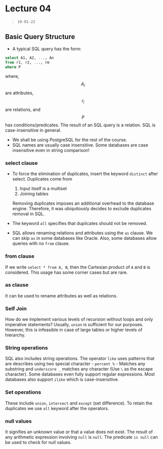 # Lecture 04 

> `10-01-22`

## Basic Query Structure

- A typical SQL query has the form:

```sql
select A1, A2, ..., An
from r1, r2, ..., rm
where P
```

where, $$A_i$$ are attributes, $$r_i$$ are relations, and $$P$$ has conditions/predicates. The result of an SQL query is a relation. SQL is case-insensitive in general.

- We shall be using PostgreSQL for the rest of the course.
- SQL names are usually case insensitive. Some databases are case insensitive even in string comparison!

### select clause

- To force the elimination of duplicates, insert the keyword `distinct` after select. Duplicates come from 
  1. Input itself is a multiset
  2. Joining tables
  
  Removing duplicates imposes an additional overhead to the database engine. Therefore, it was ubiquitously decides to exclude duplicates removal in SQL. 
  
- The keyword `all` specifies that duplicates should not be removed.

- SQL allows renaming relations and attributes using the `as` clause. We can skip `as` in some databases like Oracle. Also, some databases allow queries with no `from` clause.

### from clause

If we write `select * from A, B`, then the Cartesian product of `A` and `B` is considered. This usage has some corner cases but are rare.

 ### as clause

It can be used to rename attributes as well as relations.

### Self Join

How do we implement various levels of recursion without loops and only imperative statements? Usually, `union` is sufficient for our purposes. However, this is infeasible in case of large tables or higher levels of hierarchy.

### String operations

SQL also includes string operations. The operator `like` uses patterns that are describes using two special character - `percent %` - Matches any substring and `underscore _` matches any character (Use `\` as the escape character). Some databases even fully support regular expressions. Most databases also support `ilike` which is case-insensitive.

### Set operations

These include `union`, `intersect` and `except` (set difference). To retain the duplicates we use `all` keyword after the operators.

### null values

It signifies an unknown value or that a value does not exist. The result of any arithmetic expression involving `null` is `null`.  The predicate `is null` can be used to check for null values.